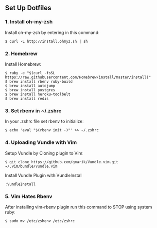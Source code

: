 ## Set Up Dotfiles

### 1. Install oh-my-zsh
Install oh-my-zsh by entering in this command:
 
    $ curl -L http://install.ohmyz.sh | sh

### 2. Homebrew

Install Homebrew:

    $ ruby -e "$(curl -fsSL https://raw.githubusercontent.com/Homebrew/install/master/install)"
    $ brew install rbenv ruby-build
    $ brew install autojump
    $ brew install postgres
    $ brew install heroku-toolbelt
    $ brew install redis

### 3. Set rbenv in ~/.zshrc

In your .zshrc file set rbenv to initialize:

    $ echo 'eval "$(rbenv init -)"' >> ~/.zshrc

### 4. Uploading Vundle with Vim

Setup Vundle by Cloning plugin to Vim:

    $ git clone https://github.com/gmarik/Vundle.vim.git ~/.vim/bundle/Vundle.vim

Install Vundle Plugin with VundleInstall

    :VundleInstall

### 5. Vim Hates Rbenv

After installing vim-rbenv plugin run this command to STOP using system ruby:

    $ sudo mv /etc/zshenv /etc/zshrc
